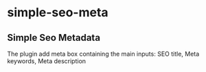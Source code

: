 # simple-seo-meta
Simple Seo Metadata
--
The plugin add meta box containing the main inputs:
SEO title,
Meta keywords,
Meta description
